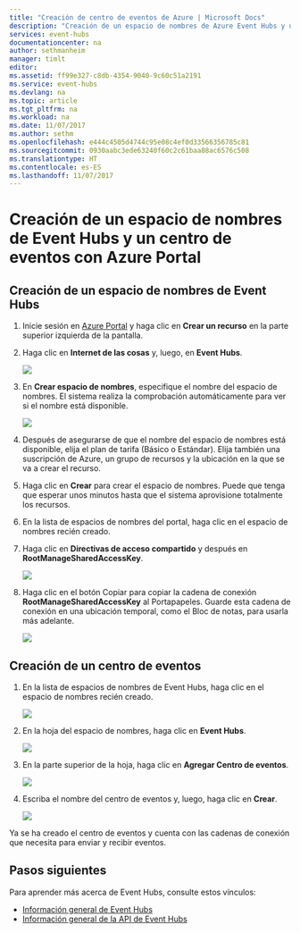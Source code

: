 ```yaml
---
title: "Creación de centro de eventos de Azure | Microsoft Docs"
description: "Creación de un espacio de nombres de Azure Event Hubs y un centro de eventos con Azure Portal"
services: event-hubs
documentationcenter: na
author: sethmanheim
manager: timlt
editor: 
ms.assetid: ff99e327-c8db-4354-9040-9c60c51a2191
ms.service: event-hubs
ms.devlang: na
ms.topic: article
ms.tgt_pltfrm: na
ms.workload: na
ms.date: 11/07/2017
ms.author: sethm
ms.openlocfilehash: e444c4505d4744c95e08c4ef0d33566356785c81
ms.sourcegitcommit: 0930aabc3ede63240f60c2c61baa88ac6576c508
ms.translationtype: HT
ms.contentlocale: es-ES
ms.lasthandoff: 11/07/2017
---
```

# <a name="create-an-event-hubs-namespace-and-an-event-hub-using-the-azure-portal"></a>Creación de un espacio de nombres de Event Hubs y un centro de eventos con Azure Portal

## <a name="create-an-event-hubs-namespace"></a>Creación de un espacio de nombres de Event Hubs
1. Inicie sesión en [Azure Portal][Azure portal] y haga clic en **Crear un recurso** en la parte superior izquierda de la pantalla.
1. Haga clic en **Internet de las cosas** y, luego, en **Event Hubs**.
   
    ![](./media/event-hubs-create/create-event-hub9.png)
1. En **Crear espacio de nombres**, especifique el nombre del espacio de nombres. El sistema realiza la comprobación automáticamente para ver si el nombre está disponible.
   
    ![](./media/event-hubs-create/create-event-hub1.png)
1. Después de asegurarse de que el nombre del espacio de nombres está disponible, elija el plan de tarifa (Básico o Estándar). Elija también una suscripción de Azure, un grupo de recursos y la ubicación en la que se va a crear el recurso. 
1. Haga clic en **Crear** para crear el espacio de nombres. Puede que tenga que esperar unos minutos hasta que el sistema aprovisione totalmente los recursos.
2. En la lista de espacios de nombres del portal, haga clic en el espacio de nombres recién creado.
2. Haga clic en **Directivas de acceso compartido** y después en **RootManageSharedAccessKey**.
    
    ![](./media/event-hubs-create/create-event-hub7.png)

3. Haga clic en el botón Copiar para copiar la cadena de conexión **RootManageSharedAccessKey** al Portapapeles. Guarde esta cadena de conexión en una ubicación temporal, como el Bloc de notas, para usarla más adelante.
    
    ![](./media/event-hubs-create/create-event-hub8.png)

## <a name="create-an-event-hub"></a>Creación de un centro de eventos

1. En la lista de espacios de nombres de Event Hubs, haga clic en el espacio de nombres recién creado.      
   
    ![](./media/event-hubs-create/create-event-hub2.png) 

2. En la hoja del espacio de nombres, haga clic en **Event Hubs**.
   
    ![](./media/event-hubs-create/create-event-hub3.png)

1. En la parte superior de la hoja, haga clic en **Agregar Centro de eventos**.
   
    ![](./media/event-hubs-create/create-event-hub4.png)
1. Escriba el nombre del centro de eventos y, luego, haga clic en **Crear**.
   
    ![](./media/event-hubs-create/create-event-hub5.png)

Ya se ha creado el centro de eventos y cuenta con las cadenas de conexión que necesita para enviar y recibir eventos.

## <a name="next-steps"></a>Pasos siguientes
Para aprender más acerca de Event Hubs, consulte estos vínculos:

* [Información general de Event Hubs](event-hubs-what-is-event-hubs.md)
* [Información general de la API de Event Hubs](event-hubs-api-overview.md)

[Azure portal]: https://portal.azure.com/